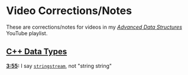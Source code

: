 # Video Corrections/Notes
These are corrections/notes for videos in my [*Advanced Data Structures*](https://www.youtube.com/playlist?list=PLM_KIlU0WoXmkV4QB1Dg8PtJaHTdWHwRS) YouTube playlist.

## [C++ Data Types](https://youtu.be/HvMd5G_LAHE)
**[3:55](https://youtu.be/HvMd5G_LAHE?t=235):** I say [`stringstream`](http://www.cplusplus.com/reference/sstream/stringstream/stringstream/), not "string string"
